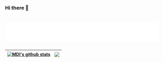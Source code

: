 ### Hi there 👋
<h1 align="center">
  <img src="https://raw.githubusercontent.com/gitmehdii/gitmehdii/master/mdi.svg" alt="MDI" />
</h1>

| <a href="https://github.com/anuraghazra/github-readme-stats"><img align="center" src="https://github-readme-stats.vercel.app/api?username=gitmehdii&show_icons=true&include_all_commits=true&theme=buefy&hide_border=true" alt="MDI's github stats" /></a> | <a href="https://github.com/anuraghazra/github-readme-stats"><img align="center" src="https://github-readme-stats.vercel.app/api/top-langs/?username=anuraghazra&layout=compact&theme=buefy&hide_border=true" /></a> |
| ------------- | ------------- |
